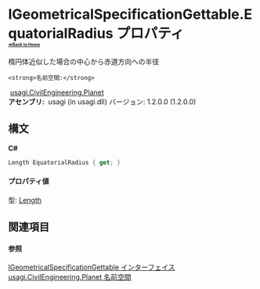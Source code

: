 # IGeometricalSpecificationGettable.EquatorialRadius プロパティ <div style="font-size:30%"><a href="https://github.com/usagi/usagi.cs/blob/master/docs/Home.md">≪Back to Home</a></div> 

楕円体近似した場合の中心から赤道方向への半径


    <strong>名前空間:</strong>
&nbsp;<a href="N_usagi_CivilEngineering_Planet.md">usagi.CivilEngineering.Planet</a><br /><strong>アセンブリ:</strong>
&nbsp;usagi (in usagi.dll) バージョン: 1.2.0.0 (1.2.0.0)

## 構文

**C#**<br />
``` C#
Length EquatorialRadius { get; }
```


#### プロパティ値
型: <a href="T_usagi_Quantity_Length.md">Length</a>

## 関連項目


#### 参照
<a href="T_usagi_CivilEngineering_Planet_IGeometricalSpecificationGettable.md">IGeometricalSpecificationGettable インターフェイス</a><br /><a href="N_usagi_CivilEngineering_Planet.md">usagi.CivilEngineering.Planet 名前空間</a><br />